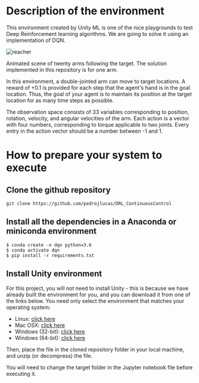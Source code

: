 # Description of the environment
This environment created by Unity ML is one of the nice playgrounds to test Deep Reinforcement learning algorithms. We are going to solve it using an implementation of DQN.

![reacher](https://github.com/user-attachments/assets/dfa415e5-a67d-4056-b630-83e14f0e5d9b)

Animated scene of twenty arms following the target. The solution implemented in this repository is for one arm.

In this environment, a double-jointed arm can move to target locations. A reward of +0.1 is provided for each step that the agent's hand is in the goal location. Thus, the goal of your agent is to maintain its position at the target location for as many time steps as possible.

The observation space consists of 33 variables corresponding to position, rotation, velocity, and angular velocities of the arm. Each action is a vector with four numbers, corresponding to torque applicable to two joints. Every entry in the action vector should be a number between -1 and 1.

# How to prepare your system to execute

## Clone the github repository

``` git clone https://github.com/pedrojlucas/DRL_ContinuousControl ```

## Install all the dependencies in a Anaconda or miniconda environment

```
$ conda create -n dqn python=3.6
$ conda activate dqn
$ pip install -r requirements.txt

```

## Install Unity environment

For this project, you will not need to install Unity - this is because we have already built the environment for you, and you can download it from one of the links below. You need only select the environment that matches your operating system:

* Linux: [click here]((https://s3-us-west-1.amazonaws.com/udacity-drlnd/P2/Reacher/one_agent/Reacher_Linux.zip))
* Mac OSX: [click here](https://s3-us-west-1.amazonaws.com/udacity-drlnd/P2/Reacher/one_agent/Reacher.app.zip)
* Windows (32-bit): [click here](https://s3-us-west-1.amazonaws.com/udacity-drlnd/P2/Reacher/one_agent/Reacher_Windows_x86.zip)
* Windows (64-bit): [click here](https://s3-us-west-1.amazonaws.com/udacity-drlnd/P2/Reacher/one_agent/Reacher_Windows_x86_64.zip)

Then, place the file in the cloned repository folder in your local machine, and unzip (or decompress) the file.

You will need to change the target folder in the Jupyter notebook file before executing it.
